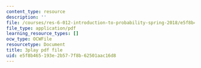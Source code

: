 ```yaml
---
content_type: resource
description: ''
file: /courses/res-6-012-introduction-to-probability-spring-2018/e5f8b465193e2b577f8b62501aac16d8_byGWKoOc6EM.pdf
file_type: application/pdf
learning_resource_types: []
ocw_type: OCWFile
resourcetype: Document
title: 3play pdf file
uid: e5f8b465-193e-2b57-7f8b-62501aac16d8
---
```

